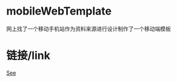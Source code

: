 # mobileWebTemplate

网上找了一个移动手机站作为资料来源进行设计制作了一个移动端模板

# 链接/link
[See](https://chenrongchun.github.io/mobileWebTemplate/)

